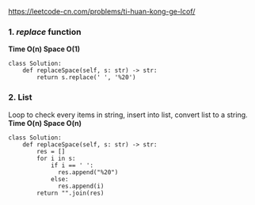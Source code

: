 https://leetcode-cn.com/problems/ti-huan-kong-ge-lcof/

### 1. *replace* function
**Time O(n) Space O(1)**
```
class Solution:
    def replaceSpace(self, s: str) -> str:
        return s.replace(' ', '%20')
```        

### 2. List
Loop to check every items in string, insert into list, convert list to a string. **Time O(n) Space O(n)**
```
class Solution:
    def replaceSpace(self, s: str) -> str:
        res = []
        for i in s:
            if i == ' ': 
              res.append("%20")
            else: 
              res.append(i)
        return "".join(res)
```
